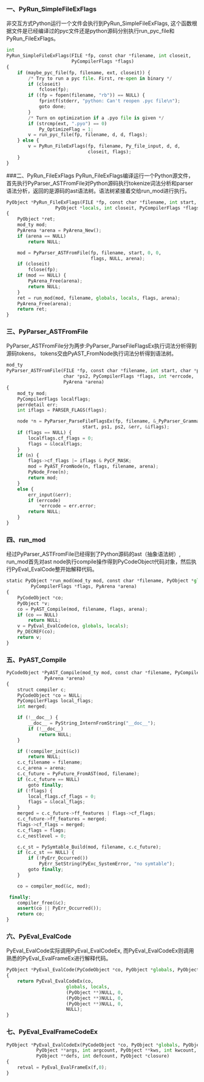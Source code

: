 ### 一、PyRun_SimpleFileExFlags
非交互方式Python运行一个文件会执行到PyRun_SimpleFileExFlags, 这个函数根据文件是已经编译过的pyc文件还是python源码分别执行run_pyc_file和PyRun_FileExFlags。
``` python
int
PyRun_SimpleFileExFlags(FILE *fp, const char *filename, int closeit,
                        PyCompilerFlags *flags)
{
    if (maybe_pyc_file(fp, filename, ext, closeit)) {
        /* Try to run a pyc file. First, re-open in binary */
        if (closeit)
            fclose(fp);
        if ((fp = fopen(filename, "rb")) == NULL) {
            fprintf(stderr, "python: Can't reopen .pyc file\n");
            goto done;
        }
        /* Turn on optimization if a .pyo file is given */
        if (strcmp(ext, ".pyo") == 0)
            Py_OptimizeFlag = 1;
        v = run_pyc_file(fp, filename, d, d, flags);
    } else {
        v = PyRun_FileExFlags(fp, filename, Py_file_input, d, d,
                              closeit, flags);
    }
}
```
###二、PyRun_FileExFlags
PyRun_FileExFlags编译运行一个Python源文件，首先执行PyParser_ASTFromFile对Python源码执行tokenize词法分析和parser语法分析，返回的是源码的ast语法树。语法树紧接着交给run_mod进行执行。
``` python
PyObject *PyRun_FileExFlags(FILE *fp, const char *filename, int start, PyObject *globals,
                  PyObject *locals, int closeit, PyCompilerFlags *flags)
{
    PyObject *ret;
    mod_ty mod;
    PyArena *arena = PyArena_New();
    if (arena == NULL)
        return NULL;

    mod = PyParser_ASTFromFile(fp, filename, start, 0, 0,
                               flags, NULL, arena);
    if (closeit)
        fclose(fp);
    if (mod == NULL) {
        PyArena_Free(arena);
        return NULL;
    }
    ret = run_mod(mod, filename, globals, locals, flags, arena);
    PyArena_Free(arena);
    return ret;
}
```
### 三、PyParser_ASTFromFile
PyParser_ASTFromFile分为两步:PyParser_ParseFileFlagsEx执行词法分析得到源码tokens， tokens交由PyAST_FromNode执行词法分析得到语法树。
``` python
mod_ty
PyParser_ASTFromFile(FILE *fp, const char *filename, int start, char *ps1,
                     char *ps2, PyCompilerFlags *flags, int *errcode,
                     PyArena *arena)
{
    mod_ty mod;
    PyCompilerFlags localflags;
    perrdetail err;
    int iflags = PARSER_FLAGS(flags);

    node *n = PyParser_ParseFileFlagsEx(fp, filename, &_PyParser_Grammar,
                            start, ps1, ps2, &err, &iflags);
    if (flags == NULL) {
        localflags.cf_flags = 0;
        flags = &localflags;
    }
    if (n) {
        flags->cf_flags |= iflags & PyCF_MASK;
        mod = PyAST_FromNode(n, flags, filename, arena);
        PyNode_Free(n);
        return mod;
    }
    else {
        err_input(&err);
        if (errcode)
            *errcode = err.error;
        return NULL;
    }
}
```

### 四、run_mod
经过PyParser_ASTFromFile已经得到了Python源码的ast（抽象语法树）, run_mod首先对ast node执行compile操作得到PyCodeObject代码对象，然后执行PyEval_EvalCode整开始解释代码。
``` python
static PyObject *run_mod(mod_ty mod, const char *filename, PyObject *globals, PyObject *locals,
         PyCompilerFlags *flags, PyArena *arena)
{
    PyCodeObject *co;
    PyObject *v;
    co = PyAST_Compile(mod, filename, flags, arena);
    if (co == NULL)
        return NULL;
    v = PyEval_EvalCode(co, globals, locals);
    Py_DECREF(co);
    return v;
}
```

### 五、PyAST_Compile
``` python
PyCodeObject *PyAST_Compile(mod_ty mod, const char *filename, PyCompilerFlags *flags,
              PyArena *arena)
{
    struct compiler c;
    PyCodeObject *co = NULL;
    PyCompilerFlags local_flags;
    int merged;

    if (!__doc__) {
        __doc__ = PyString_InternFromString("__doc__");
        if (!__doc__)
            return NULL;
    }

    if (!compiler_init(&c))
        return NULL;
    c.c_filename = filename;
    c.c_arena = arena;
    c.c_future = PyFuture_FromAST(mod, filename);
    if (c.c_future == NULL)
        goto finally;
    if (!flags) {
        local_flags.cf_flags = 0;
        flags = &local_flags;
    }
    merged = c.c_future->ff_features | flags->cf_flags;
    c.c_future->ff_features = merged;
    flags->cf_flags = merged;
    c.c_flags = flags;
    c.c_nestlevel = 0;

    c.c_st = PySymtable_Build(mod, filename, c.c_future);
    if (c.c_st == NULL) {
        if (!PyErr_Occurred())
            PyErr_SetString(PyExc_SystemError, "no symtable");
        goto finally;
    }

    co = compiler_mod(&c, mod);

 finally:
    compiler_free(&c);
    assert(co || PyErr_Occurred());
    return co;
}
```

### 六、PyEval_EvalCode
PyEval_EvalCode实际调用PyEval_EvalCodeEx, 而PyEval_EvalCodeEx则调用熟悉的PyEval_EvalFrameEx进行解释代码。
``` python
PyObject *PyEval_EvalCode(PyCodeObject *co, PyObject *globals, PyObject *locals)
{
    return PyEval_EvalCodeEx(co,
                      globals, locals,
                      (PyObject **)NULL, 0,
                      (PyObject **)NULL, 0,
                      (PyObject **)NULL, 0,
                      NULL);
}
```

### 七、PyEval_EvalFrameCodeEx
``` python
PyObject *PyEval_EvalCodeEx(PyCodeObject *co, PyObject *globals, PyObject *locals,
           PyObject **args, int argcount, PyObject **kws, int kwcount,
           PyObject **defs, int defcount, PyObject *closure)
{
    retval = PyEval_EvalFrameEx(f,0);
}
```